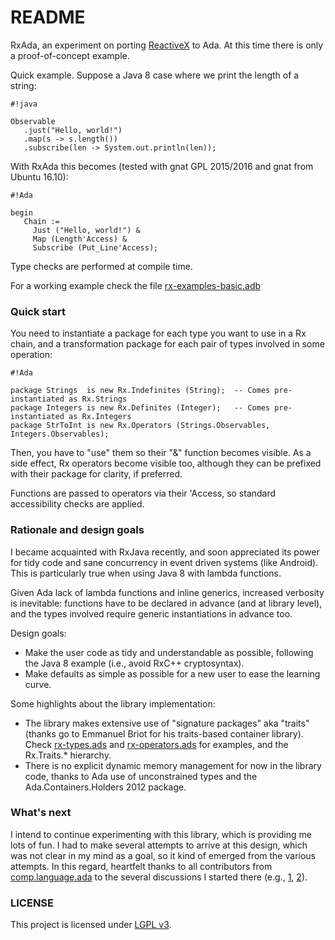 # README #

RxAda, an experiment on porting [ReactiveX](http://reactivex.io/) to Ada. At this time there is only a proof-of-concept example.

Quick example. Suppose a Java 8 case where we print the length of a string:

```
#!java

Observable
   .just("Hello, world!")
   .map(s -> s.length())
   .subscribe(len -> System.out.println(len));
```

With RxAda this becomes (tested with gnat GPL 2015/2016 and gnat from Ubuntu 16.10):

```
#!Ada

begin
   Chain :=
     Just ("Hello, world!") &
     Map (Length'Access) &
     Subscribe (Put_Line'Access);
```
Type checks are performed at compile time.

For a working example check the file [rx-examples-basic.adb](https://bitbucket.org/amosteo/rxada/src/9292a420676fdc8b6e2f572f5c89114551ead664/src/rx-examples-basic.adb?at=default)

### Quick start ###

You need to instantiate a package for each type you want to use in a Rx chain, and a transformation package for each pair of types involved in some operation:

```
#!Ada

package Strings  is new Rx.Indefinites (String);  -- Comes pre-instantiated as Rx.Strings
package Integers is new Rx.Definites (Integer);   -- Comes pre-instantiated as Rx.Integers
package StrToInt is new Rx.Operators (Strings.Observables, Integers.Observables);
```

Then, you have to "use" them so their "&" function becomes visible. As a side effect, Rx operators become visible too, although they can be prefixed with their package for clarity, if preferred.

Functions are passed to operators via their 'Access, so standard accessibility checks are applied.

### Rationale and design goals ###

I became acquainted with RxJava recently, and soon appreciated its power for tidy code and sane concurrency in event driven systems (like Android). This is particularly true when using Java 8 with lambda functions.

Given Ada lack of lambda functions and inline generics, increased verbosity is inevitable: functions have to be declared in advance (and at library level), and the types involved require generic instantiations in advance too.

Design goals: 

* Make the user code as tidy and understandable as possible, following the Java 8 example (i.e., avoid RxC++ cryptosyntax).
* Make defaults as simple as possible for a new user to ease the learning curve.

Some highlights about the library implementation:

* The library makes extensive use of "signature packages" aka "traits" (thanks go to Emmanuel Briot for his traits-based container library). Check [rx-types.ads](https://bitbucket.org/amosteo/rxada/src/ec4fdb3ef9320f18c92e5ca00a3f4bd8459c75a9/src/rx-types.ads?at=default&fileviewer=file-view-default) and [rx-operators.ads](https://bitbucket.org/amosteo/rxada/src/ec4fdb3ef9320f18c92e5ca00a3f4bd8459c75a9/src/rx-operators.ads?at=default) for examples, and the Rx.Traits.* hierarchy.
* There is no explicit dynamic memory management for now in the library code, thanks to Ada use of unconstrained types and the Ada.Containers.Holders 2012 package. 

### What's next ###

I intend to continue experimenting with this library, which is providing me lots of fun. I had to make several attempts to arrive at this design, which was not clear in my mind as a goal, so it kind of emerged from the various attempts. In this regard, heartfelt thanks to all contributors from [comp.language.ada](https://groups.google.com/forum/#!forum/comp.lang.ada) to the several discussions I started there (e.g., [1](https://groups.google.com/forum/#!topic/comp.lang.ada/v0ZXkaG8rek), [2](https://groups.google.com/forum/#!searchin/comp.lang.ada/rxada/comp.lang.ada/QvjReeJKfXQ/w9y6NE4PCgAJ)).

### LICENSE ###

This project is licensed under [LGPL v3](http://choosealicense.com/licenses/lgpl-3.0/).